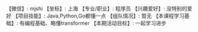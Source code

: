 【微信】: mjshi
【坐标】: 上海
【专业/职业】: 程序员
【兴趣爱好】: 没特别的爱好
【项目技能】: Java,Python,Go都懂一点
【组队情况】: 暂无
【本课程学习基础】: 有编程基础、略懂transformer
【本期活动目标】: 一起学习进步
